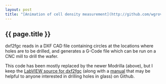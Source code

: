 ```yaml
---
layout: post
title: "[Animation of cell density measurement](http://github.com/wgrover/dxf2fgc)"
---
```


{{ page.title }}
----------------

dxf2fgc reads in a DXF CAD file containing circles at the locations where holes are to be drilled, and generates a G-Code file which can be run on a CNC mill to drill the wafer.

This code has been mostly replaced by the newer Modrilla (above), but I keep the [LabVIEW source for dxf2fgc](http://github.com/wgrover/dxf2fgc) (along with a [manual](http://github.com/wgrover/dxf2fgc/raw/master/dxf2fgc.pdf) that may be helpful to anyone interested in drilling holes in glass) on Github.

<object width="425" height="349"><param name="movie" value="http://www.youtube.com/v/P5M_C_P02DQ?version=3&amp;hl=en_US&amp;rel=0"></param><param name="allowFullScreen" value="true"></param><param name="allowscriptaccess" value="always"></param><embed src="http://www.youtube.com/v/P5M_C_P02DQ?version=3&amp;hl=en_US&amp;rel=0" type="application/x-shockwave-flash" width="425" height="349" allowscriptaccess="always" allowfullscreen="true"></embed></object>